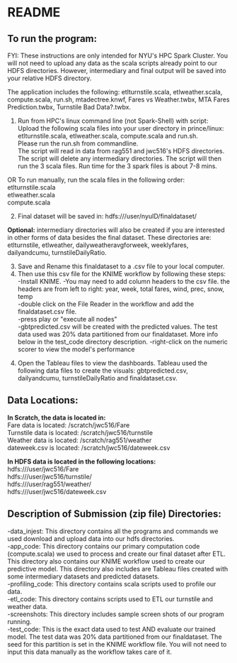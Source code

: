 # README

## To run the program:
FYI: These instructions are only intended for NYU's HPC Spark Cluster. You will not need to upload any data as the scala scripts already point to our HDFS directories.
However, intermediary and final output will be saved into your relative HDFS directory.

The application includes the following: etlturnstile.scala, etlweather.scala, compute.scala, run.sh, mtadectree.knwf, Fares vs Weather.twbx, MTA Fares Prediction.twbx, Turnstile Bad Data?.twbx.

1) Run from HPC's linux command line (not Spark-Shell) with script:  
Upload the following scala files into your user directory in prince/linux: etlturnstile.scala, etlweather.scala, compute.scala and run.sh.  
Please run the run.sh from commandline.  
The script will read in data from rag551 and jwc516's HDFS directories.  
The script will delete any intermediary directories. 
The script will then run the 3 scala files.
Run time for the 3 spark files is about 7-8 mins.

 OR
 To run manually, run the scala files in the following order:  
 etlturnstile.scala  
 etlweather.scala  
 compute.scala  

2) Final dataset will be saved in: hdfs:///user/nyuID/finaldataset/

__Optional:__ intermediary directories will also be created if you are interested in other forms of data besides the final dataset. These directories are: etlturnstile, etlweather, dailyweatheravgforweek, weeklyfares, dailyandcumu, turnstileDailyRatio.

3) Save and Rename this finaldataset to a .csv file to your local computer.   
4) Then use this csv file for the KNIME workflow by following these steps:  
-Install KNIME.
-You may need to add column headers to the csv file. the headers are from left to right: year,    week,    total fares,    wind,    prec,    snow,    temp  
-double click on the File Reader in the workflow and add the finaldataset.csv file.  
-press play or "execute all nodes"  
-gbtpredicted.csv will be created with the predicted values.  The test data used was 20% data partitioned from our finaldataset. More info below in the test_code directory description.
-right-click on the numeric scorer to view the model's performance  

4. Open the Tableau files to view the dashboards. Tableau used the following data files to create the visuals: gbtpredicted.csv, dailyandcumu, turnstileDailyRatio and finaldataset.csv.

## Data Locations:
__In Scratch, the data is located in:__  
Fare data is located: /scratch/jwc516/Fare  
Turnstile data is located: /scratch/jwc516/turnstile  
Weather data is located: /scratch/rag551/weather  
dateweek.csv is located: /scratch/jwc516/dateweek.csv  

__In HDFS data is located in the following locations:__   
hdfs:///user/jwc516/Fare  
hdfs:///user/jwc516/turnstile/  
hdfs:///user/rag551/weather/  
hdfs:///user/jwc516/dateweek.csv  


## Description of Submission (zip file) Directories:
-data_injest: This directory contains all the programs and commands we used download and upload data into our hdfs directories.  
-app_code: This directory contains our primary computation code (compute.scala) we used to process and create our final dataset after ETL. This directory also contains our KNIME workflow used to create our predictive model. This directory also includes are Tableau files created with some intermediary datasets and predicted datasets.  
-profiling_code: This directory contains scala scripts used to profile our data.  
-etl_code: This directory contains scripts used to ETL our turnstile and weather data.  
-screenshots: This directory includes sample screen shots of our program running.  
-test_code: This is the exact data used to test AND evaluate our trained model. The test data was 20% data partitioned from our finaldataset. The seed for this partition is set in the KNIME workflow file. You will not need to input this data manually as the workflow takes care of it. 
